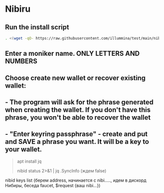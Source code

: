 # Nibiru


## Run the install script
```sh
. <(wget -qO- https://raw.githubusercontent.com/illummina/test/main/nibiru.sh)
```
## Enter a moniker name. ONLY LETTERS AND NUMBERS
## Choose create new wallet or recover existing wallet:
##    - The program will ask for the phrase generated when creating the wallet. If you don't have this phrase, you won't be able to recover the wallet
##    - "Enter keyring passphrase" - create and put and SAVE a phrase you want. It will be a key to your wallet.


> apt install jq
>
> nibid status 2>&1 | jq .SyncInfo (ждем false)

nibid keys list (берем address, начинается с nibi....., идем в дискорд Нибиры, беседа fauсet, $request {ваш nibi...})
